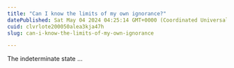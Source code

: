```yaml
---
title: "Can I know the limits of my own ignorance?"
datePublished: Sat May 04 2024 04:25:14 GMT+0000 (Coordinated Universal Time)
cuid: clvrlote200050alea3kja47h
slug: can-i-know-the-limits-of-my-own-ignorance

---
```


The indeterminate state …